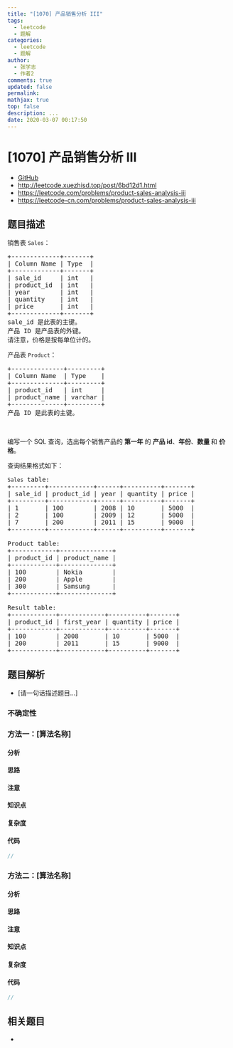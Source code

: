 ```yaml
---
title: "[1070] 产品销售分析 III"
tags:
  - leetcode
  - 题解
categories:
  - leetcode
  - 题解
author:
  - 张学志
  - 作者2
comments: true
updated: false
permalink:
mathjax: true
top: false
description: ...
date: 2020-03-07 00:17:50
---
```



# [1070] 产品销售分析 III
* [GitHub](https://github.com/algoboy101/LeetCodeCrowdsource/tree/master/_posts/QA/%5B1070%5D%20%E4%BA%A7%E5%93%81%E9%94%80%E5%94%AE%E5%88%86%E6%9E%90%20III.md)
* http://leetcode.xuezhisd.top/post/6bd12d1.html
* https://leetcode.com/problems/product-sales-analysis-iii
* https://leetcode-cn.com/problems/product-sales-analysis-iii


## 题目描述

<p>销售表&nbsp;<code>Sales</code>：</p>

<pre>
+-------------+-------+
| Column Name | Type  |
+-------------+-------+
| sale_id     | int   |
| product_id  | int   |
| year        | int   |
| quantity    | int   |
| price       | int   |
+-------------+-------+
sale_id 是此表的主键。
产品 ID 是产品表的外键。
请注意，价格是按每单位计的。
</pre>

<p>产品表&nbsp;<code>Product</code>：</p>

<pre>
+--------------+---------+
| Column Name  | Type    |
+--------------+---------+
| product_id   | int     |
| product_name | varchar |
+--------------+---------+
产品 ID 是此表的主键。</pre>

<p>&nbsp;</p>

<p>编写一个 SQL 查询，选出每个销售产品的 <strong>第一年</strong> 的 <strong>产品 id</strong>、<strong>年份</strong>、<strong>数量&nbsp;</strong>和 <strong>价格</strong>。</p>

<p>查询结果格式如下：</p>

<pre>
<code>Sales</code> table:
+---------+------------+------+----------+-------+
| sale_id | product_id | year | quantity | price |
+---------+------------+------+----------+-------+ 
| 1       | 100        | 2008 | 10       | 5000  |
| 2       | 100        | 2009 | 12       | 5000  |
| 7       | 200        | 2011 | 15       | 9000  |
+---------+------------+------+----------+-------+

Product table:
+------------+--------------+
| product_id | product_name |
+------------+--------------+
| 100        | Nokia        |
| 200        | Apple        |
| 300        | Samsung      |
+------------+--------------+

Result table:
+------------+------------+----------+-------+
| product_id | first_year | quantity | price |
+------------+------------+----------+-------+ 
| 100        | 2008       | 10       | 5000  |
| 200        | 2011       | 15       | 9000  |
+------------+------------+----------+-------+
</pre>



## 题目解析
* [请一句话描述题目...]

### 不确定性


### 方法一：[算法名称]

#### 分析

#### 思路

#### 注意

#### 知识点

#### 复杂度

#### 代码

```cpp
//
```


### 方法二：[算法名称]

#### 分析

#### 思路

#### 注意

#### 知识点

#### 复杂度

#### 代码

```cpp
//
```


## 相关题目
* 

